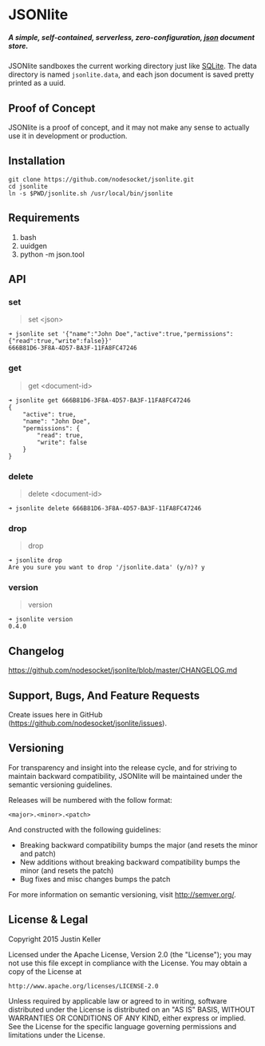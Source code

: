 # JSONlite

##### A simple, self-contained, serverless, zero-configuration, [json](http://www.json.org/) document store.

JSONlite sandboxes the current working directory just like [SQLite](https://www.sqlite.org/). The data directory is named `jsonlite.data`, and each json document is saved pretty printed as a uuid.

## Proof of Concept

JSONlite is a proof of concept, and it may not make any sense to actually use it in development or production.

## Installation

```
git clone https://github.com/nodesocket/jsonlite.git
cd jsonlite
ln -s $PWD/jsonlite.sh /usr/local/bin/jsonlite
```

## Requirements

1. bash
2. uuidgen
3. python -m json.tool

## API

### set

> set \<json\>

````
➜ jsonlite set '{"name":"John Doe","active":true,"permissions":{"read":true,"write":false}}'
666B81D6-3F8A-4D57-BA3F-11FA8FC47246
````

### get

> get \<document-id\>

````
➜ jsonlite get 666B81D6-3F8A-4D57-BA3F-11FA8FC47246
{
    "active": true,
    "name": "John Doe",
    "permissions": {
        "read": true,
        "write": false
    }
}
````

### delete

> delete \<document-id\>

````
➜ jsonlite delete 666B81D6-3F8A-4D57-BA3F-11FA8FC47246
````

### drop

> drop

````
➜ jsonlite drop
Are you sure you want to drop '/jsonlite.data' (y/n)? y
````

### version

> version

````
➜ jsonlite version
0.4.0
````

## Changelog

https://github.com/nodesocket/jsonlite/blob/master/CHANGELOG.md

## Support, Bugs, And Feature Requests

Create issues here in GitHub (https://github.com/nodesocket/jsonlite/issues).

## Versioning

For transparency and insight into the release cycle, and for striving to maintain backward compatibility, JSONlite will be maintained under the semantic versioning guidelines.

Releases will be numbered with the follow format:

`<major>.<minor>.<patch>`

And constructed with the following guidelines:

+ Breaking backward compatibility bumps the major (and resets the minor and patch)
+ New additions without breaking backward compatibility bumps the minor (and resets the patch)
+ Bug fixes and misc changes bumps the patch

For more information on semantic versioning, visit http://semver.org/.

## License & Legal

Copyright 2015 Justin Keller

Licensed under the Apache License, Version 2.0 (the "License");
you may not use this file except in compliance with the License.
You may obtain a copy of the License at

    http://www.apache.org/licenses/LICENSE-2.0

Unless required by applicable law or agreed to in writing, software
distributed under the License is distributed on an "AS IS" BASIS,
WITHOUT WARRANTIES OR CONDITIONS OF ANY KIND, either express or implied.
See the License for the specific language governing permissions and
limitations under the License.
